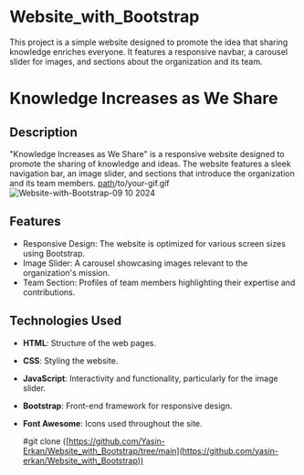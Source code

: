 # Website_with_Bootstrap
This project is a simple website designed to promote the idea that sharing knowledge enriches everyone. It features a responsive navbar, a carousel slider for images, and sections about the organization and its team.
# Knowledge Increases as We Share

## Description
"Knowledge Increases as We Share" is a responsive website designed to promote the sharing of knowledge and ideas. The website features a sleek navigation bar, an image slider, and sections that introduce the organization and its team members.
[path](https://github.com/yasin-erkan/Website_with_Bootstrap/edit/main/README.md)/to/your-gif.gif
![Website-with-Bootstrap-09 10 2024](https://github.com/user-attachments/assets/a2e7da21-38f9-400f-bc86-5dfad535ea0a)


## Features
- Responsive Design: The website is optimized for various screen sizes using Bootstrap.
- Image Slider: A carousel showcasing images relevant to the organization's mission.
- Team Section: Profiles of team members highlighting their expertise and contributions.

## Technologies Used
- **HTML**: Structure of the web pages.
- **CSS**: Styling the website.
- **JavaScript**: Interactivity and functionality, particularly for the image slider.
- **Bootstrap**: Front-end framework for responsive design.
- **Font Awesome**: Icons used throughout the site.

  #git clone ([https://github.com/Yasin-Erkan/Website_with_Bootstrap/tree/main](https://github.com/yasin-erkan/Website_with_Bootstrap))
